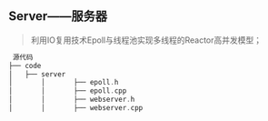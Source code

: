 ## Server——服务器

> 利用IO复用技术Epoll与线程池实现多线程的Reactor高并发模型；

```c++
 源代码
├── code          
│   ├── server
│		│		├── epoll.h
│		│		├── epoll.cpp
│		│		├── webserver.h
│		│		├── webserver.cpp
```





